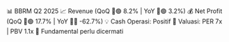 📊 BBRM Q2 2025
📈 Revenue (QoQ 🔼🟢 8.2% | YoY 🔼🟢 3.2%)
💰 Net Profit (QoQ 🔼🟢 17.7% | YoY 🔻🔴 -62.7%)
💡 Cash Operasi: Positif
🧮 Valuasi: PER 7x | PBV 1.1x
🧱 Fundamental perlu dicermati
